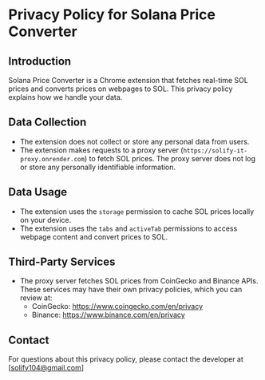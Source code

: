 # Privacy Policy for Solana Price Converter

## Introduction
Solana Price Converter is a Chrome extension that fetches real-time SOL prices and converts prices on webpages to SOL. This privacy policy explains how we handle your data.

## Data Collection
- The extension does not collect or store any personal data from users.
- The extension makes requests to a proxy server (`https://solify-it-proxy.onrender.com`) to fetch SOL prices. The proxy server does not log or store any personally identifiable information.

## Data Usage
- The extension uses the `storage` permission to cache SOL prices locally on your device.
- The extension uses the `tabs` and `activeTab` permissions to access webpage content and convert prices to SOL.

## Third-Party Services
- The proxy server fetches SOL prices from CoinGecko and Binance APIs. These services may have their own privacy policies, which you can review at:
  - CoinGecko: https://www.coingecko.com/en/privacy
  - Binance: https://www.binance.com/en/privacy

## Contact
For questions about this privacy policy, please contact the developer at [solify104@gmail.com] 